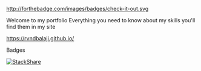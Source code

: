 http://forthebadge.com/images/badges/check-it-out.svg

Welcome to my portfolio
Everything you need to know about my skills you'll find them in my site

https://rvndbalaji.github.io/

Badges

[![StackShare](https://img.shields.io/badge/tech-stack-0690fa.svg?style=flat)](https://stackshare.io/rvndbalaji/my-stack)

